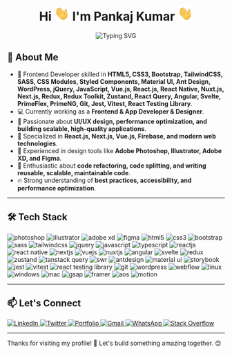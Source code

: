 <!----------------------------------- Heading Section ------------------------------------>
<h1 align="center">
    Hi <img src="https://raw.githubusercontent.com/ABSphreak/ABSphreak/master/gifs/Hi.gif" width="35">
    I'm Pankaj Kumar
    <img src="https://raw.githubusercontent.com/ABSphreak/ABSphreak/master/gifs/Hi.gif" width="35">
</h1>

<p align="center">
    <img src="https://readme-typing-svg.herokuapp.com?color=F77B00&center=true&vCenter=true&width=600&lines=Frontend+Developer+%7C+React+Native+%7C+UI%2FUX+Designer;4%2B+Years+of+Experience+in+Frontend+Development;Passionate+about+Creating+Amazing+User+Experiences" alt="Typing SVG" />
</p>

<!----------------------------------- About Section ------------------------------------>
## 🚀 About Me

- 🎨 Frontend Developer skilled in **HTML5, CSS3, Bootstrap, TailwindCSS, SASS, CSS Modules, Styled Components, Material UI, Ant Design, WordPress, jQuery, JavaScript, Vue.js, React.js, React Native, Nuxt.js, Next.js, Redux, Redux Toolkit, Zustand, React Query, Angular, Svelte, PrimeFlex, PrimeNG, Git, Jest, Vitest, React Testing Library**.
- 💻 Currently working as a **Frontend & App Developer & Designer**.
- 🌟 Passionate about **UI/UX design, performance optimization, and building scalable, high-quality applications**.
- 🎯 Specialized in **React.js, Next.js, Vue.js, Firebase, and modern web technologies**.
- 🎨 Experienced in design tools like **Adobe Photoshop, Illustrator, Adobe XD, and Figma**.
- 🔧 Enthusiastic about **code refactoring, code splitting, and writing reusable, scalable, maintainable code**.
- 🔥 Strong understanding of **best practices, accessibility, and performance optimization**.

---

<!----------------------------------- Tech Stack Section ------------------------------------>
## 🛠️ Tech Stack

<img src="https://img.shields.io/badge/Photoshop-31A8FF?style=for-the-badge&logo=adobe-photoshop&logoColor=white" alt="photoshop" />
<img src="https://img.shields.io/badge/Illustrator-FF9A00?style=for-the-badge&logo=adobe-illustrator&logoColor=white" alt="illustrator" />
<img src="https://img.shields.io/badge/Adobe%20XD-FF9A00?style=for-the-badge&logo=adobe-xd&logoColor=white" alt="adobe xd" />
<img src="https://img.shields.io/badge/Figma-F24E1E?style=for-the-badge&logo=figma&logoColor=white" alt="figma" />
<img src="https://img.shields.io/badge/HTML5-E34F26?style=for-the-badge&logo=html5&logoColor=white" alt="html5" />
<img src="https://img.shields.io/badge/CSS3-1572B6?style=for-the-badge&logo=css3&logoColor=white" alt="css3" />
<img src="https://img.shields.io/badge/Bootstrap-563D7C?style=for-the-badge&logo=bootstrap&logoColor=white" alt="bootstrap" />
<img src="https://img.shields.io/badge/Sass-CC6699?style=for-the-badge&logo=sass&logoColor=white" alt="sass" />
<img src="https://img.shields.io/badge/Tailwind%20CSS-38B2AC?style=for-the-badge&logo=tailwind-css&logoColor=white" alt="tailwindcss" />
<img src="https://img.shields.io/badge/jQuery-0769AD?style=for-the-badge&logo=jquery&logoColor=white" alt="jquery" />
<img src="https://img.shields.io/badge/JavaScript-F7DF1E?style=for-the-badge&logo=javascript&logoColor=black" alt="javascript" />
<img src="https://img.shields.io/badge/TypeScript-007ACC?style=for-the-badge&logo=typescript&logoColor=white" alt="typescript" /> 
<img src="https://img.shields.io/badge/React-20232A?style=for-the-badge&logo=react&logoColor=white" alt="reactjs" />
<img src="https://img.shields.io/badge/React_Native-20232A?style=for-the-badge&logo=react&logoColor=61DAFB" alt="react native" />
<img src="https://img.shields.io/badge/Next.js-000000?style=for-the-badge&logo=next.js&logoColor=white" alt="nextjs" />
<img src="https://img.shields.io/badge/Vue.js-4FC08D?style=for-the-badge&logo=vue.js&logoColor=white" alt="vuejs" />
<img src="https://img.shields.io/badge/Nuxt.js-00C58E?style=for-the-badge&logo=nuxt.js&logoColor=white" alt="nuxtjs" />
<img src="https://img.shields.io/badge/Angular-DD0031?style=for-the-badge&logo=angular&logoColor=white" alt="angular" />
<img src="https://img.shields.io/badge/Svelte-FF3E00?style=for-the-badge&logo=svelte&logoColor=white" alt="svelte" /> 
<img src="https://img.shields.io/badge/Redux-764ABC?style=for-the-badge&logo=redux&logoColor=white" alt="redux" />
<img src="https://img.shields.io/badge/Zustand-000000?style=for-the-badge&logo=Zustand&logoColor=white" alt="zustand" />
<img src="https://img.shields.io/badge/TanStack_Query-FF4154?style=for-the-badge&logo=react-query&logoColor=white" alt="tanstack query" />
<img src="https://img.shields.io/badge/SWR-000000?style=for-the-badge&logo=swr&logoColor=white" alt="swr" /> 
<img src="https://img.shields.io/badge/Ant%20Design-1677FF?style=for-the-badge&logo=ant-design&logoColor=white" alt="antdesign" />
<img src="https://img.shields.io/badge/Material_UI-007FFF?style=for-the-badge&logo=mui&logoColor=white" alt="material ui" />
<img src="https://img.shields.io/badge/Storybook-FF4785?style=for-the-badge&logo=Storybook&logoColor=white" alt="storybook" />
<img src="https://img.shields.io/badge/Jest-C21325?style=for-the-badge&logo=jest&logoColor=white" alt="jest" />
<img src="https://img.shields.io/badge/Vitest-6E9F18?style=for-the-badge&logo=vitest&logoColor=white" alt="vitest" />
<img src="https://img.shields.io/badge/React_Testing_Library-E33332?style=for-the-badge&logo=testing-library&logoColor=white" alt="react testing library" />
<img src="https://img.shields.io/badge/Git-F44D27?style=for-the-badge&logo=git&logoColor=white" alt="git" />
<img src="https://img.shields.io/badge/WordPress-21759B?style=for-the-badge&logo=wordpress&logoColor=white" alt="wordpress" />
<img src="https://img.shields.io/badge/Webflow-4353FF?style=for-the-badge&logo=webflow&logoColor=white" alt="webflow" />
<img src="https://img.shields.io/badge/Linux-FCC624?style=for-the-badge&logo=linux&logoColor=black" alt="linux" />
<img src="https://img.shields.io/badge/Windows-0078D4?style=for-the-badge&logo=windows&logoColor=white" alt="windows" />
<img src="https://img.shields.io/badge/macOS-000000?style=for-the-badge&logo=apple&logoColor=white" alt="mac" />
<img src="https://img.shields.io/badge/GSAP-88CE02?style=for-the-badge&logo=gsap&logoColor=white" alt="gsap" />
<img src="https://img.shields.io/badge/Framer-000000?style=for-the-badge&logo=framer&logoColor=white" alt="framer" />
<img src="https://img.shields.io/badge/AOS-DA552F?style=for-the-badge&logo=aos&logoColor=white" alt="aos" />
<img src="https://img.shields.io/badge/Motion-0088CC?style=for-the-badge&logo=motion&logoColor=white" alt="motion" />

---

## 📫 Let's Connect

<p align="left">
    <a href="https://www.linkedin.com/in/pankaj-kumar-a1641ba6/" target="_blank">
        <img src="https://img.shields.io/badge/LinkedIn-0077B5?style=for-the-badge&logo=linkedin&logoColor=white" alt="LinkedIn" />
    </a>
    <a href="https://twitter.com/pankajk76520654" target="_blank">
        <img src="https://img.shields.io/badge/Twitter-1DA1F2?style=for-the-badge&logo=twitter&logoColor=white" alt="Twitter" />
    </a>
    <a href="https://pankaj-portfolio-reactjs.vercel.app/" target="_blank">
        <img src="https://img.shields.io/badge/Portfolio-18A303?style=for-the-badge&logo=ionic&logoColor=white" alt="Portfolio" />
    </a>
    <a href="mailto:mpankaj.syal1@gmail.com">
        <img src="https://img.shields.io/badge/Gmail-D14836?style=for-the-badge&logo=gmail&logoColor=white" alt="Gmail" />
    </a>
    <a href="https://api.whatsapp.com/send/?phone=919478629522" target="_blank">
        <img src="https://img.shields.io/badge/WhatsApp-25D366?style=for-the-badge&logo=whatsapp&logoColor=white" alt="WhatsApp" />
    </a>
    <a href="https://stackoverflow.com/users/27401510/pankaj-syal" target="_blank">
        <img src="https://img.shields.io/badge/Stack_Overflow-FE7A16?style=for-the-badge&logo=stack-overflow&logoColor=white" alt="Stack Overflow" />
    </a>
</p>

---

Thanks for visiting my profile! 🚀 Let's build something amazing together. 😊

